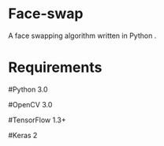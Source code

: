 # Face-swap
A face swapping algorithm written in Python .

# Requirements 

 #Python 3.0 
 
 #OpenCV 3.0
 
 #TensorFlow 1.3+
 
 #Keras 2
